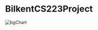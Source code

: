 # BilkentCS223Project
![bgChart](https://user-images.githubusercontent.com/62260171/201941727-9d0f17d2-c3f8-49dc-97de-82cc37b6655c.jpg)
